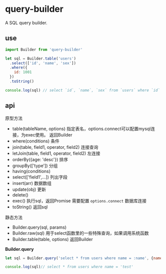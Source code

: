 # query-builder

A SQL query builder.

## use

```js
import Builder from 'query-builder'

let sql = Builder.table('users')
  .select(['id', 'name', 'sex'])
  .where({
    id: 1001
  })
  .toString()

console.log(sql) // select `id`, `name`, `sex` from `users` where `id` = 1001

```

## api

原型方法

+ table(tableName, options) 指定表名，options.connect可以配置mysql连接，为exec使用。 返回Builder
+ where(conditions) 条件
+ join(table, field1, operator, field2) 连接查询
+ letJoin(table, field1, operator, field2) 左连接
+ orderBy({age: 'desc'}) 排序
+ groupBy(['type']) 分组
+ having(conditions)
+ select(['field1',...]) 列出字段
+ insert(arr) 数据数组
+ update(obj) 更新
+ delete()
+ exec() 执行sql，返回Promise 需要配置 `options.connect` 数据库连接
+ toString() 返回sql

静态方法

+ Builder.query(sql, params)
+ Builder.raw(sql) 用于select函数里的一些特殊查询，如果调用系统函数
+ Builder.table(table, options) 返回Builder

**Builder.query**

```js
let sql = Builder.query('select * from users where name = :name', {name: 'test'})

console.log(sql)// select * from users where name = 'test'
```

